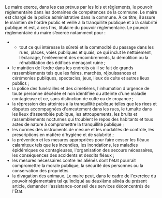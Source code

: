 Le maire exerce, dans les cas prévus par les lois et règlements, le pouvoir réglementaire dans les domaines de compétences de la commune.
Le maire est chargé de la police administrative dans la commune. A ce titre, il assure le maintien de l'ordre public et veille à la tranquillité publique et à la salubrité publique et est, à ces fins, titulaire du pouvoir réglementaire.
Le pouvoir réglementaire du maire s’exerce notamment pour :
- - tout ce qui intéresse la sûreté et la commodité du passage dans les rues, places, voies publiques et quais, ce qui inclut le nettoiement, l’éclairage, l'enlèvement des encombrements, la démolition ou la réhabilitation des édifices menaçant ruine ;
- le maintien de l’ordre dans les endroits où il se fait de grands rassemblements tels que les foires, marchés, réjouissances et cérémonies publiques, spectacles, jeux, lieux de culte et autres lieux publics ;
- la police des funérailles et des cimetières, l'inhumation d'urgence de toute personne décédée et non identifiée ou atteinte d'une maladie contagieuse et ce, sans distinction de culte ou de croyance ;
- la répression des atteintes à la tranquillité publique telles que les rixes et disputes accompagnées d'ameutement dans les rues, le tumulte dans les lieux d’assemblée publique, les attroupements, les bruits et rassemblements nocturnes qui troublent le repos des habitants et tous actes de nature à compromettre la tranquillité publique ;
- les normes des instruments de mesure et les modalités de contrôle, les prescriptions en matière d'hygiène et de salubrité ;
- la prévention et les mesures appropriées pour faire cesser les fléaux calamiteux tels que les incendies, les inondations, les maladies épidémiques ou contagieuses, l'organisation des secours nécessaires, les conséquences des accidents et desdits fléaux ;
- les mesures nécessaires contre les aliénés dont l'état pourrait compromettre la morale publique, la sécurité des personnes ou la conservation des propriétés.
- la divagation des animaux.
Le maire peut, dans le cadre de l'exercice du pouvoir réglementaire tel qu'indiqué au deuxième alinéa du présent article, demander l'assistance-conseil des services déconcentrés de l'Etat.